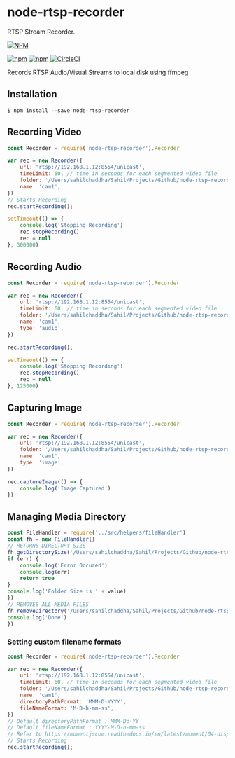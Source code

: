 # node-rtsp-recorder

RTSP Stream Recorder.

[![NPM](https://nodei.co/npm/node-rtsp-recorder.png?downloads=true&downloadRank=true&stars=true)](https://nodei.co/npm/node-rtsp-recorder/)

[![npm](https://img.shields.io/npm/dm/node-rtsp-recorder.svg)](https://www.npmjs.com/package/node-rtsp-recorder)
[![npm](https://img.shields.io/npm/v/node-rtsp-recorder.svg)](https://www.npmjs.com/package/node-rtsp-recorder)
[![CircleCI](https://circleci.com/gh/sahilchaddha/node-rtsp-recorder.svg?style=svg)](https://circleci.com/gh/sahilchaddha/node-rtsp-recorder)

Records RTSP Audio/Visual Streams to local disk using ffmpeg

## Installation

```shell
$ npm install --save node-rtsp-recorder
```

## Recording Video 

```js
const Recorder = require('node-rtsp-recorder').Recorder

var rec = new Recorder({
    url: 'rtsp://192.168.1.12:8554/unicast',
    timeLimit: 60, // time in seconds for each segmented video file
    folder: '/Users/sahilchaddha/Sahil/Projects/Github/node-rtsp-recorder/videos',
    name: 'cam1',
})
// Starts Recording
rec.startRecording();

setTimeout(() => {
    console.log('Stopping Recording')
    rec.stopRecording()
    rec = null
}, 300000)
```

## Recording Audio 

```js
const Recorder = require('node-rtsp-recorder').Recorder

var rec = new Recorder({
    url: 'rtsp://192.168.1.12:8554/unicast',
    timeLimit: 60, // time in seconds for each segmented video file
    folder: '/Users/sahilchaddha/Sahil/Projects/Github/node-rtsp-recorder/videos',
    name: 'cam1',
    type: 'audio',
})

rec.startRecording();

setTimeout(() => {
    console.log('Stopping Recording')
    rec.stopRecording()
    rec = null
}, 125000)
```

## Capturing Image

```js
const Recorder = require('node-rtsp-recorder').Recorder

var rec = new Recorder({
    url: 'rtsp://192.168.1.12:8554/unicast',
    folder: '/Users/sahilchaddha/Sahil/Projects/Github/node-rtsp-recorder/videos',
    name: 'cam1',
    type: 'image',
})

rec.captureImage(() => {
    console.log('Image Captured')
})
```

## Managing Media Directory

```js
const FileHandler = require('../src/helpers/fileHandler')
const fh = new FileHandler()
// RETURNS DIRECTORY SIZE
fh.getDirectorySize('/Users/sahilchaddha/Sahil/Projects/Github/node-rtsp-recorder/videos/', (err, value) => {
if (err) {
    console.log('Error Occured')
    console.log(err)
    return true
}
console.log('Folder Size is ' + value)
})
// REMOVES ALL MEDIA FILES
fh.removeDirectory('/Users/sahilchaddha/Sahil/Projects/Github/node-rtsp-recorder/videos/*', () => {
console.log('Done')
})
```

### Setting custom filename formats

```js
const Recorder = require('node-rtsp-recorder').Recorder

var rec = new Recorder({
    url: 'rtsp://192.168.1.12:8554/unicast',
    timeLimit: 60, // time in seconds for each segmented video file
    folder: '/Users/sahilchaddha/Sahil/Projects/Github/node-rtsp-recorder/videos',
    name: 'cam1',
    directoryPathFormat: 'MMM-D-YYYY',
    fileNameFormat: 'M-D-h-mm-ss',
})
// Default directoryPathFormat : MMM-Do-YY
// Default fileNameFormat : YYYY-M-D-h-mm-ss
// Refer to https://momentjscom.readthedocs.io/en/latest/moment/04-displaying/01-format/ for custom formats.
// Starts Recording
rec.startRecording();
```
